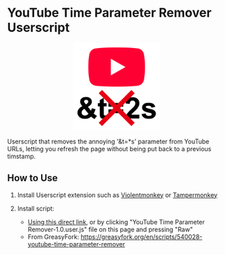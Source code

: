 # YouTube Time Parameter Remover Userscript

<p align='center'>
<img src='https://raw.githubusercontent.com/r280822a/YouTube-Time-Parameter-Remover/refs/heads/main/icon/icon.png' width='200'>
</p>
Userscript that removes the annoying '&t=*s' parameter from YouTube URLs, letting you refresh the page without being put back to a previous timstamp. 

## How to Use

1. Install Userscript extension such as [Violentmonkey](https://violentmonkey.github.io/) or [Tampermonkey](https://www.tampermonkey.net/)

2. Install script:
    - [Using this direct link](https://github.com/r280822a/YouTube-Time-Parameter-Remover/raw/refs/heads/main/YouTube%20Time%20Parameter%20Remover-1.0.user.js), or by clicking "YouTube Time Parameter Remover-1.0.user.js" file on this page and pressing "Raw"
    - From GreasyFork: https://greasyfork.org/en/scripts/540028-youtube-time-parameter-remover
